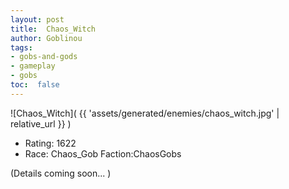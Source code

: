 ```yaml
---
layout: post
title:  Chaos_Witch
author: Goblinou
tags:
- gobs-and-gods
- gameplay
- gobs
toc:  false
---
```


![Chaos_Witch]( {{ 'assets/generated/enemies/chaos_witch.jpg' | relative_url }} )
- Rating: 1622
- Race: Chaos_Gob  Faction:ChaosGobs

(Details coming soon... )